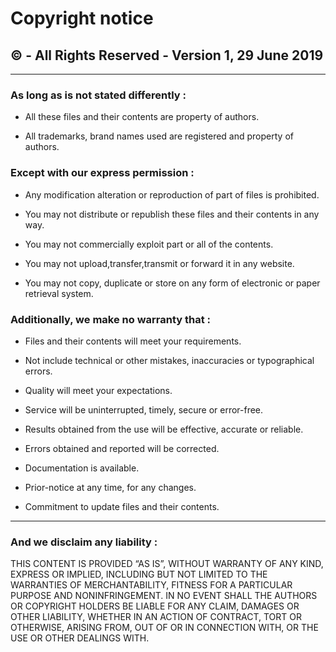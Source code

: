 # Copyright notice
##   © - All Rights Reserved - Version 1, 29 June 2019

***


### As long as is not stated differently :

* All these files and their contents are property of authors.

* All trademarks, brand names used are registered and property of authors.


### Except with our express permission :

* Any modification alteration or reproduction of part of files is prohibited.

* You may not distribute or republish these files and their contents in any way.

* You may not commercially exploit part or all of the contents.

* You may not upload,transfer,transmit or forward it in any website.

* You may not copy, duplicate or store on any form of electronic or paper retrieval system.



### Additionally, we make no warranty that :

* Files and their contents will meet your requirements.

* Not include technical or other mistakes, inaccuracies or typographical errors.

* Quality will meet your expectations.

* Service will be uninterrupted, timely, secure or error-free.

* Results obtained from the use will be effective, accurate or reliable.

* Errors obtained and reported will be corrected.

* Documentation is available.

* Prior-notice at any time, for any changes.

* Commitment to update files and their contents.



***


### And we disclaim any liability :
THIS CONTENT IS PROVIDED “AS IS”, WITHOUT WARRANTY OF ANY KIND, EXPRESS OR IMPLIED, INCLUDING BUT NOT LIMITED TO THE WARRANTIES OF MERCHANTABILITY, FITNESS FOR A PARTICULAR PURPOSE AND NONINFRINGEMENT.
IN NO EVENT SHALL THE AUTHORS OR COPYRIGHT HOLDERS BE LIABLE FOR ANY CLAIM, DAMAGES OR OTHER LIABILITY, WHETHER IN AN ACTION OF CONTRACT, TORT OR OTHERWISE, ARISING FROM, OUT OF OR IN CONNECTION WITH, OR THE USE OR OTHER DEALINGS WITH.
